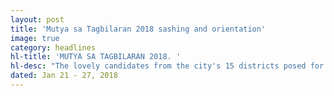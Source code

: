 ```yaml
---
layout: post
title: 'Mutya sa Tagbilaran 2018 sashing and orientation'
image: true
category: headlines
hl-title: 'MUTYA SA TAGBILARAN 2018. '
hl-desc: "The lovely candidates from the city's 15 districts posed for posterity with Mutya Chair Jane CensoriaCajes-Yap and Bianca Gaviola, MutyasaTagbilaran 2017 at the Bohol Tropics Resort here after the sashing rites and orientation on Friday. (Photo: City Media Bureau)"
dated: Jan 21 - 27, 2018
---
```

